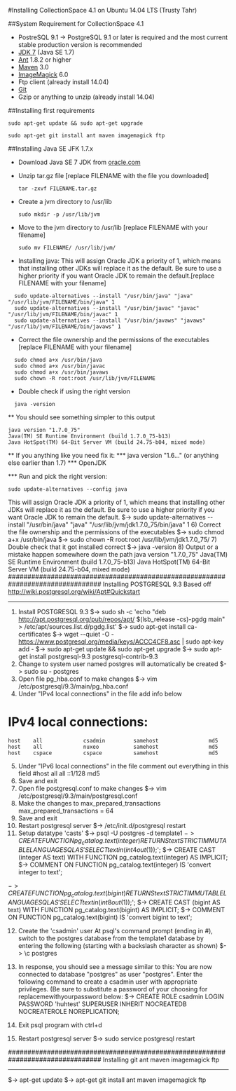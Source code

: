 #Installing CollectionSpace 4.1 on Ubuntu 14.04 LTS (Trusty Tahr)

##System Requirement for CollectionSpace 4.1
* PostreSQL 9.1 -> PostgreSQL 9.1 or later is required and the most current stable production version is recommended
* [JDK 7](http://www.oracle.com/technetwork/java/javase/downloads/index.html) (Java SE 1.7)
* [Ant](http://ant.apache.org/bindownload.cgi) 1.8.2 or higher
* [Maven](http://maven.apache.org/download.cgi) 3.0
* [ImageMagick](http://www.imagemagick.org/) 6.0
* Ftp client (already install 14.04)
* [Git](https://github.com/)
* Gzip or anything to unzip (already install 14.04)

##Installing first requirements
```Shell
sudo apt-get update && sudo apt-get upgrade
```

```Shell
sudo apt-get git install ant maven imagemagick ftp
```

##Installing Java SE JFK 1.7.x

* Download Java SE 7 JDK from [oracle.com](http://www.oracle.com/technetwork/java/javase/downloads/index.html)
* Unzip tar.gz file [replace FILENAME with the file you downloaded]

  ```Shell
  tar -zxvf FILENAME.tar.gz
  ```
* Create a jvm directory to /usr/lib

  ```Shell
  sudo mkdir -p /usr/lib/jvm
  ```
* Move to the jvm directory to /usr/lib [replace FILENAME with your filename]

  ```Shell
  sudo mv FILENAME/ /usr/lib/jvm/
  ```
* Installing java: This will assign Oracle JDK a priority of 1, which means that installing other JDKs will replace it as the default. Be sure to use a higher priority if you want Oracle JDK to remain the default.[replace FILENAME with your filename]
```Shell
  sudo update-alternatives --install "/usr/bin/java" "java" "/usr/lib/jvm/FILENAME/bin/java" 1
  sudo update-alternatives --install "/usr/bin/javac" "javac" "/usr/lib/jvm/FILENAME/bin/javac" 1
  sudo update-alternatives --install "/usr/bin/javaws" "javaws" "/usr/lib/jvm/FILENAME/bin/javaws" 1
```
* Correct the file ownership and the permissions of the executables [replace FILENAME with your filename]
```Shell
  sudo chmod a+x /usr/bin/java
  sudo chmod a+x /usr/bin/javac
  sudo chmod a+x /usr/bin/javaws
  sudo chown -R root:root /usr/lib/jvm/FILENAME
```
* Double check if using the right version
```
  java -version
```
** You should see something simpler to this output
```
java version "1.7.0_75"
Java(TM) SE Runtime Environment (build 1.7.0_75-b13)
Java HotSpot(TM) 64-Bit Server VM (build 24.75-b04, mixed mode)
```

** If you anything like you need fix it:
*** java version "1.6..." (or anything else earlier than 1.7)
*** OpenJDK

*** Run and pick the right version:
```
sudo update-alternatives --config java
```


This will assign Oracle JDK a priority of 1, which means that installing other JDKs will replace it as the default. Be sure to use a higher priority if you want Oracle JDK to remain the default.
    $-> sudo update-alternatives --install "/usr/bin/java" "java" "/usr/lib/jvm/jdk1.7.0_75/bin/java" 1
6) Correct the file ownership and the permissions of the executables
    $-> sudo chmod a+x /usr/bin/java
    $-> sudo chown -R root:root /usr/lib/jvm/jdk1.7.0_75/
7) Double check that it got installed correct
    $-> java -version
8) Output or a mistake happen somewhere down the path
    java version "1.7.0_75"
    Java(TM) SE Runtime Environment (build 1.7.0_75-b13)
    Java HotSpot(TM) 64-Bit Server VM (build 24.75-b04, mixed mode)
################################################################################
Installing POSTGRESQL 9.3
  Based off http://wiki.postgresql.org/wiki/Apt#Quickstart
________________________________________________________________________________
1) Install POSTGRESQL 9.3
  $-> sudo sh -c 'echo "deb http://apt.postgresql.org/pub/repos/apt/ $(lsb_release -cs)-pgdg main" > /etc/apt/sources.list.d/pgdg.list'
  $->  sudo apt-get install ca-certificates
  $->  wget --quiet -O - https://www.postgresql.org/media/keys/ACCC4CF8.asc | sudo apt-key add -
  $->  sudo apt-get update && sudo apt-get upgrade
  $->  sudo apt-get install postgresql-9.3 postgresql-contrib-9.3
2) Change to system user named postgres will automatically be created
  $-> sudo su - postgres
3) Open file pg_hba.conf to make changes
  $-> vim /etc/postgresql/9.3/main/pg_hba.conf
4) Under "IPv4 local connections" in the file add info below
  # IPv4 local connections:
    host    all             csadmin         samehost                md5
    host    all             nuxeo           samehost                md5
    host    cspace          cspace          samehost                md5
5) Under  "IPv6 local connections" in the file comment out everything in this field
    #host    all             all             ::1/128                md5
6) Save and exit
7) Open file postgresql.conf to make changes
  $-> vim /etc/postgresql/9.3/main/postgresql.conf
8) Make the changes to max_prepared_transactions
  max_prepared_transactions = 64
9) Save and exit
10) Restart postgresql server
  $-> /etc/init.d/postgresql restart
11) Setup datatype 'casts'
  $-> psql -U postgres -d template1
  $-> CREATE FUNCTION pg_catalog.text(integer) RETURNS text STRICT IMMUTABLE LANGUAGE SQL AS 'SELECT textin(int4out($1));';
  $-> CREATE CAST (integer AS text) WITH FUNCTION pg_catalog.text(integer) AS IMPLICIT;
  $-> COMMENT ON FUNCTION pg_catalog.text(integer) IS 'convert integer to text';

  $-> CREATE FUNCTION pg_catalog.text(bigint) RETURNS text STRICT IMMUTABLE LANGUAGE SQL AS 'SELECT textin(int8out($1));';
  $-> CREATE CAST (bigint AS text) WITH FUNCTION pg_catalog.text(bigint) AS IMPLICIT;
  $-> COMMENT ON FUNCTION pg_catalog.text(bigint) IS 'convert bigint to text';

12) Create the 'csadmin' user
    At psql's command prompt (ending in #), switch to the postgres database from the template1 database by entering the following (starting with a backslash character as shown)
    $-> \c postgres

13) In response, you should see a message similar to this:  You are now connected to database "postgres" as user "postgres".
 Enter the following command to create a csadmin user with appropriate privileges.  (Be sure to substitute a password of your choosing for replacemewithyourpassword below:
    $-> CREATE ROLE csadmin LOGIN PASSWORD 'huhtest' SUPERUSER INHERIT NOCREATEDB NOCREATEROLE NOREPLICATION;
14) Exit psql program with ctrl+d
15) Restart postgresql server
  $-> sudo service postgresql restart

################################################################################
Installing git ant maven imagemagick ftp
________________________________________________________________________________
  $-> apt-get update
  $-> apt-get git install ant maven imagemagick ftp
